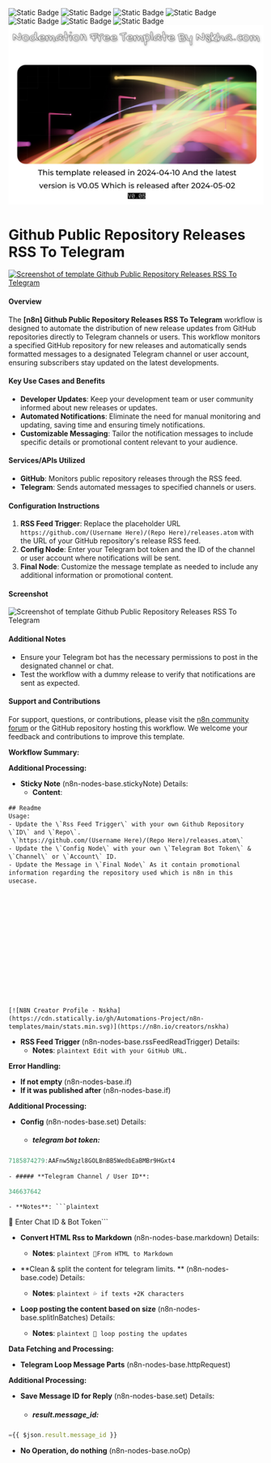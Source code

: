 ![Static Badge](https://img.shields.io/badge/Template%20Version-V0.05-pink) ![Static Badge](https://img.shields.io/badge/Node-RssFeedReadTrigger-080808) ![Static Badge](https://img.shields.io/badge/Node-Markdown-080808) ![Static Badge](https://img.shields.io/badge/Node-Code-080808) ![Static Badge](https://img.shields.io/badge/Node-SplitInBatches-080808) ![Static Badge](https://img.shields.io/badge/Node-HttpRequest-080808) ![Static Badge](https://img.shields.io/badge/Node-NoOp-080808)
![Static Badge](https://github.com/Automations-Project/n8n-templates/blob/main/%20Github%20Public%20Repository%20Releases%20RSS%20To%20Telegram/idd6TtF-kc.png)
#  Github Public Repository Releases RSS To Telegram

[![Screenshot of template Github Public Repository Releases RSS To Telegram](https://img.youtube.com/vi_webp/IAlFNNILi4A/maxresdefault.webp)](https://youtu.be/IAlFNNILi4A)

#### Overview

The **[n8n] Github Public Repository Releases RSS To Telegram** workflow is designed to automate the distribution of new release updates from GitHub repositories directly to Telegram channels or users. This workflow monitors a specified GitHub repository for new releases and automatically sends formatted messages to a designated Telegram channel or user account, ensuring subscribers stay updated on the latest developments.

#### Key Use Cases and Benefits

* **Developer Updates**: Keep your development team or user community informed about new releases or updates.
* **Automated Notifications**: Eliminate the need for manual monitoring and updating, saving time and ensuring timely notifications.
* **Customizable Messaging**: Tailor the notification messages to include specific details or promotional content relevant to your audience.

#### Services/APIs Utilized

* **GitHub**: Monitors public repository releases through the RSS feed.
* **Telegram**: Sends automated messages to specified channels or users.

#### Configuration Instructions

1. **RSS Feed Trigger**: Replace the placeholder URL `https://github.com/(Username Here)/(Repo Here)/releases.atom` with the URL of your GitHub repository's release RSS feed.
2. **Config Node**: Enter your Telegram bot token and the ID of the channel or user account where notifications will be sent.
3. **Final Node**: Customize the message template as needed to include any additional information or promotional content.

#### Screenshot

![Screenshot of template Github Public Repository Releases RSS To Telegram](https://live.staticflickr.com/65535/53647284529_8043c5205e_o.png)

#### Additional Notes

* Ensure your Telegram bot has the necessary permissions to post in the designated channel or chat.
* Test the workflow with a dummy release to verify that notifications are sent as expected.

#### Support and Contributions

For support, questions, or contributions, please visit the [n8n community forum](https://community.n8n.io/) or the GitHub repository hosting this workflow. We welcome your feedback and contributions to improve this template.

**Workflow Summary:**

**Additional Processing:**
- **Sticky Note** (n8n-nodes-base.stickyNote)
  Details:
    - **Content**:
```plaintext
## Readme
Usage:
- Update the \`Rss Feed Trigger\` with your own Github Repository \`ID\` and \`Repo\`.
 \`https://github.com/(Username Here)/(Repo Here)/releases.atom\`
- Update the \`Config Node\` with your own \`Telegram Bot Token\` & \`Channel\` or \`Account\` ID.
- Update the Message in \`Final Node\` As it contain promotional information regarding the repository used which is n8n in this usecase.















[![N8N Creator Profile - Nskha](https://cdn.statically.io/gh/Automations-Project/n8n-templates/main/stats.min.svg)](https://n8n.io/creators/nskha)
``` 

- **RSS Feed Trigger** (n8n-nodes-base.rssFeedReadTrigger)
  Details:
    - **Notes**: ```plaintext
Edit with your GitHub URL.``` 


**Error Handling:**
- **If not empty** (n8n-nodes-base.if)
- **If it was published after** (n8n-nodes-base.if)

**Additional Processing:**
- **Config** (n8n-nodes-base.set)
  Details:
    - ##### **telegram bot token**:
```javascript
7185874279:AAFnw5Ngzl8GOLBnBB5WedbEaBMBr9HGxt4
```
    - ##### **Telegram Channel / User ID**:
```javascript
346637642
```
    - **Notes**: ```plaintext
🤖 Enter Chat ID & Bot Token``` 

- **Convert HTML Rss to Markdown** (n8n-nodes-base.markdown)
  Details:
    - **Notes**: ```plaintext
📝From HTML to Markdown``` 

- **Clean & split the content for telegram limits. ** (n8n-nodes-base.code)
  Details:
    - **Notes**: ```plaintext
💦 if texts +2K characters``` 

- **Loop posting the content based on size** (n8n-nodes-base.splitInBatches)
  Details:
    - **Notes**: ```plaintext
🤖 loop posting the updates``` 


**Data Fetching and Processing:**
- **Telegram Loop Message Parts** (n8n-nodes-base.httpRequest)

**Additional Processing:**
- **Save Message ID for Reply** (n8n-nodes-base.set)
  Details:
    - ##### **result.message_id**:
```javascript
={{ $json.result.message_id }}
```
- **No Operation, do nothing** (n8n-nodes-base.noOp)
